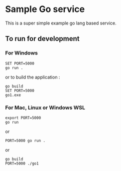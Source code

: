 # Sample Go service

This is a super simple example go lang based service.

## To run for development

### For Windows

```shell
SET PORT=5000
go run .
```

or to build the application :

```shell
go build
SET PORT=5000
go1.exe
```

### For Mac, Linux or Windows WSL

```shell
export PORT=5000
go run
```

or

```shell
PORT=5000 go run .
```

or

```shell
go build
PORT=5000 ./go1
```
